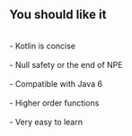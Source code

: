 ## You should like it
<br>
- Kotlin is concise<!-- .element: class="fragment" -->
<br><br>
- Null safety or the end of NPE<!-- .element: class="fragment" -->
<br><br>
- Compatible with Java 6<!-- .element: class="fragment" -->
<br><br>
- Higher order functions<!-- .element: class="fragment" -->
<br><br>
- Very easy to learn<!-- .element: class="fragment" -->
<br><br>
